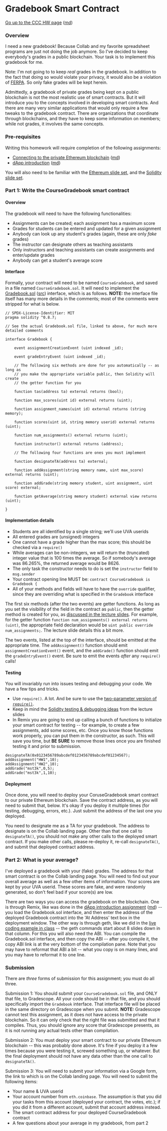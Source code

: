 Gradebook Smart Contract
=========================

[Go up to the CCC HW page](../index.html) ([md](../index.md))



### Overview

I need a new gradebook!  Because Collab and my favorite spreadsheet programs are just not doing the job anymore.  So I've decided to keep everybody's grades in a public blockchain.  Your task is to implement this gradebook for me.

Note: I'm not going to to keep *real* grades in the gradebook.  In addition to the fact that doing so would violate your privacy, it would also be a violation of [FERPA](https://www2.ed.gov/policy/gen/guid/fpco/ferpa/index.html).  So only fake grades will be kept herein.

Admittedly, a gradebook of private grades being kept on a public blockchain is not the most realistic use of smart contracts.  But it will introduce you to the concepts involved in developing smart contracts.  And there are many very similar applications that would only require a few tweaks to the gradebook contract.  There are organizations that coordinate through blockchains, and they have to keep some information on members; while not grades, it involves the same concepts.


### Pre-requisites

Writing this homework will require completion of the following assignments:

- [Connecting to the private Ethereum blockchain](../ethprivate/index.html) ([md](../ethprivate/index.md))
- [dApp introduction](../dappintro/index.html) ([md](../dappintro/index.md))

You will also need to be familiar with the [Ethereum slide set](../../slides/ethereum.html#/), and the [Solidity slide set](../../slides/solidity.html#/).


### Part 1: Write the CourseGradebook smart contract

#### Overview

The gradebook will need to have the following functionalities:

- Assignments can be created; each assignment has a maximum score
- Grades for students can be entered and updated for a given assignment
- Anybody can look up any student's grades (again, these are only *fake* grades)
- The instructor can designate others as teaching assistants
- Only instructors and teaching assistants can create assignments and enter/update grades
- Anybody can get a student's average score

#### Interface

Formally, your contract will need to be named `CourseGradebook`, and saved in a file named `CourseGradebook.sol`.  It will need to implement the [Gradebook.sol](Gradebook.sol.html) ([src](Gradebook.sol)) interface, which is as follows.  **NOTE:** the interface file itself has many more details in the comments; most of the comments were stripped for what is below.

```
// SPDX-License-Identifier: MIT
pragma solidity ^0.8.7;

// See the actual Gradebook.sol file, linked to above, for much more detailed comments

interface Gradebook {

    event assignmentCreationEvent (uint indexed _id);

    event gradeEntryEvent (uint indexed _id);

    // The following six methods are done for you automatically -- as long as
    // you make the appropriate variable public, then Solidity will create
    // the getter function for you
    
    function tas(address ta) external returns (bool);

    function max_scores(uint id) external returns (uint);

    function assignment_names(uint id) external returns (string memory);

    function scores(uint id, string memory userid) external returns (uint);

    function num_assignments() external returns (uint);

    function instructor() external returns (address);

    // The following four functions are ones you must implement

    function designateTA(address ta) external;

    function addAssignment(string memory name, uint max_score) external returns (uint);

    function addGrade(string memory student, uint assignment, uint score) external;

    function getAverage(string memory student) external view returns (uint);

}
```

#### Implementation details

- Students are all identified by a single string; we'll use UVA userids
- All entered grades are (unsigned) integers
- One cannot have a grade higher than the max score; this should be checked via a `require()`
- While averages can be non-integers, we will return the (truncated) integer value that is 100 times the average.  So if somebody's average was 86.265%, the returned average would be 8626.
- The only task the constructor needs to do is set the `instructor` field to `msg.sender`
- Your contract opening line MUST be: `contract CourseGradebook is Gradebook {`
- All of your methods and fields will have to have the `override` qualifier, since they are overriding what is specified in the `Gradebook` interface

The first six methods (after the two events) are getter functions.  As long as you set the visibility of the field in the contract as `public`, then the getter method is created for you, as [discussed in the lecture slides](../../slides/solidity.html#/getters).  For example, for the getter function `function num_assignments() external returns (uint)`, the appropriate field declaration would be `uint public override num_assignments;`.  The lecture slide details this a bit more.

The two events, listed at the top of the interface, should be emitted at the appropriate time.  The `addAssignment()` function should emit `assignmentCreationEvent()` event, and the `addGrade()` function should emit the `gradeEntryEvent()` event.  Be sure to emit the events *after* any `require()` calls!


#### Testing

You will invariably run into issues testing and debugging your code.  We have a few tips and tricks.

- Use `require()`.  A lot.  And be sure to use the [two-parameter version of `require()`](../../slides/solidity.html#/require).
- Keep in mind the [Solidity testing & debugging ideas](../../slides/solidity.html#/debugging) from the lecture slides
- In Remix you are going to end up calling a bunch of functions to initialize your smart contract for testing -- for example, to create a few assignments, add some scores, etc.  Once you know those functions work properly, you can put them in the constructor, as such.  This will save you time, but **BE SURE** to remove those lines once you are finished testing it and prior to submission.

```
designateTA(0x0123456789abcdef0123456789abcdef01234567);
addAssignment("HW1",10);
addAssignment("HW2",10);
addGrade("mst3k",0,5);
addGrade("mst3k",1,10);
```

#### Deployment

Once done, you will need to deploy your CoruseGradebook smart contract to our private Ethereum blockchain. Save the contract address, as you will need to submit that, below.  It's okay if you deploy it multiple times (for testing, debugging, errors, etc.).  Just submit the address of the last one you deployed.

You need to designate me as a TA for your gradebook.  The address to designate is on the Collab landing page.  Other than that one call to `designateTA()`, you should not make any other calls to the deployed smart contract.  If you make other calls, please re-deploy it, re-call `designateTA()`, and submit that deployed contract address.


### Part 2: What is your average?

I've deployed a gradebook with your (fake) grades.  The address for that smart contract is on the Collab landing page.  You will need to find out your overall average as well as a few other items of information.  Your scores are kept by your UVA userid.  These scores are fake, and were randomly generated, so don't feel bad if your score(s) are low.


There are two ways you can access the gradebook on the blockchain.  One is through Remix, like was done in the [dApp introduction assignment](../dappintro/index.html) ([md](../dappintro/index.md)) -- you load the Gradebook.sol interface, and then enter the address of the deployed Gradebook contract into the 'At Address' text box in the deployment window.  The other way is through geth, like we did in the [live coding example in class](../../slides/solidity.html#/debtor) -- the geth commands start about 8 slides down in that column.  For this you will also need the ABI.  You can compile the Gradebook.sol interface, and then copy the ABI -- after you compile it, the copy ABI link is at the very bottom of the compilation pane.  Note that you may have to reformat that ABI a bit -- what you copy is on many lines, and you may have to reformat it to one line.

### Submission

There are *three* forms of submission for this assignment; you must do all three.

Submission 1: You should submit your `CourseGradebook.sol` file, and ONLY that file, to Gradescope.  All your code should be in that file, and you should specifically import the `Gradebook` interface.  That interface file will be placed in the same directory on Gradescope when you submit.  **NOTE:** Gradescope cannot test this assignment, as it does not have access to the private blockchain. So it can only check that the right file was submitted and that it compiles.  Thus, you should ignore any score that Gradescope presents, as it is not running any actual tests other than compilation.

Submission 2:  You must deploy your smart contract to our private Ethereum blockchain -- this was probably done above.  It's fine if you deploy it a few times because you were testing it, screwed something up, or whatever.  But the final deployment should not have any data other than the one call to `designateTA()`.

Submission 3: You will need to submit your information via a Google form, the link to which is on the Collab landing page. You will need to submit the following items:

- Your name & UVA userid
- Your account number from `eth.coinbase`.  The assumption is that you did your tasks from this account (deployed your contract, the votes, etc.); if you did it from a different account, submit that account address instead.
- The smart contract address for your deployed CourseGradebook contract
- A few questions about your average in my gradebook, from part 2
